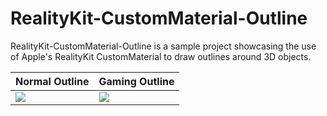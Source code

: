 # RealityKit-CustomMaterial-Outline
RealityKit-CustomMaterial-Outline is a sample project showcasing the use of Apple's RealityKit CustomMaterial to draw outlines around 3D objects.

| Normal Outline | Gaming Outline |
| ---- | ---- |
| <img src="docs/normal.gif"> | <img src="docs/gaming.gif"> |
